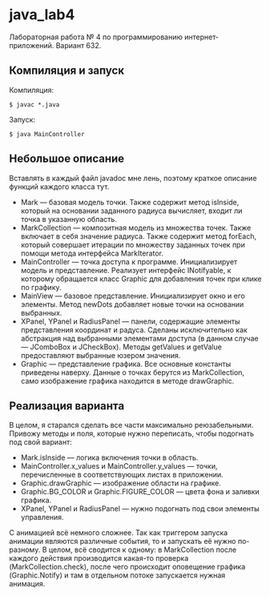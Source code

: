 java_lab4
=========

Лабораторная работа № 4 по программированию интернет-приложений. Вариант 632.

Компиляция и запуск
-------------------
Компиляция:

    $ javac *.java

Запуск:

    $ java MainController

Небольшое описание
------------------
Вставлять в каждый файл javadoc мне лень, поэтому краткое описание функций каждого класса тут.

* Mark — базовая модель точки. Также содержит метод isInside, который на основании заданного радиуса вычисляет, входит ли точка в указанную область.
* MarkCollection — композитная модель из множества точек. Также включает в себя значение радиуса. Также содержит метод forEach, который совершает итерации по множеству заданных точек при помощи метода интерфейса MarkIterator.
* MainController — точка доступа к программе. Инициализирует модель и представление. Реализует интерфейс INotifyable, к которому обращается класс Graphic для добавления точек при клике по графику.
* MainView — базовое представление. Инициализирует окно и его элементы. Метод newDots добавляет новые точки на основании выбранных.
* XPanel, YPanel и RadiusPanel — панели, содержащие элементы представления координат и радуса. Сделаны исключительно как абстракция над выбранными элементами доступа (в данном случае — JComboBox и JCheckBox). Методы getValues и getValue предоставляют выбранные юзером значения.
* Graphic — представление графика. Все основные константы приведены наверху. Данные о точках берутся из MarkCollection, само изображение графика находится в методе drawGraphic.

Реализация варианта
-------------------
В целом, я старался сделать все части максимально реюзабельными. Привожу методы и поля, которые нужно переписать, чтобы подогнать под свой вариант:

* Mark.isInside — логика включения точки в область.
* MainController.x\_values и MainController.y_values — точки, перечисленные в соответствующих листах в приложении.
* Graphic.drawGraphic — изображение области на графике.
* Graphic.BG_COLOR и Graphic.FIGURE_COLOR — цвета фона и заливки графика.
* XPanel, YPanel и RadiusPanel — нужно подогнать под свои элементы управления.

С анимацией всё немного сложнее. Так как триггером запуска анимации являются различные события, то и запускать её нужно по-разному. В целом, всё сводится к одному: в MarkCollection после каждого действия производится какая-то проверка (MarkCollection.check), после чего происходит оповещение графика (Graphic.Notify) и там в отдельном потоке запускается нужная анимация.
